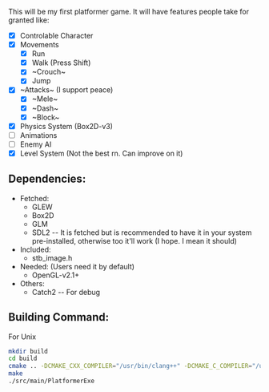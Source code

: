 This will be my first platformer game. It will have features people take for granted like:

- [x] Controlable Character
- [x] Movements
    - [x] Run
    - [x] Walk (Press Shift)
    - [x] ~Crouch~
    - [x] Jump
- [x] ~Attacks~ (I support peace)
    - [x] ~Mele~
    - [x] ~Dash~
    - [x] ~Block~
- [x] Physics System (Box2D-v3)
- [ ] Animations
- [ ] Enemy AI
- [x] Level System (Not the best rn. Can improve on it)

## Dependencies:

- Fetched:
    - GLEW
    - Box2D
    - GLM
    - SDL2 -- It is fetched but is recommended to have it in your system pre-installed, otherwise too it'll work (I hope. I mean it should)
- Included:
    - stb_image.h
- Needed: (Users need it by default)
    - OpenGL-v2.1+
- Others:
    - Catch2 -- For debug


## Building Command:

For Unix

```bash
mkdir build
cd build
cmake .. -DCMAKE_CXX_COMPILER="/usr/bin/clang++" -DCMAKE_C_COMPILER="/usr/bin/clang" -DCMAKE_CXX_FLAGS="-Wall -O3 -ffast-math" -DCMAKE_BUILD_TYPE=Release -DENABLE_TESTING="OFF"
make
./src/main/PlatformerExe
```

